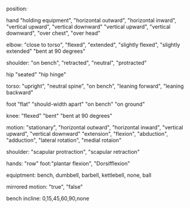 

position:

hand
"holding equipment",
"horizontal outward",
"horizontal inward",
"vertical upward",
"vertical downward"
"vertical upward",
"vertical downward",
"over chest",
"over head"

elbow:
"close to torso",
"flexed",
"extended",
"slightly flexed",
"slightly extended"
"bent at 90 degrees"

shoulder:
"on bench",
"retracted",
"neutral",
"protracted"

hip
"seated"
"hip hinge"

torso:
"upright",
"neutral spine",
"on bench",
"leaning forward",
"leaning backward"

foot
"flat"
"should-width apart"
"on bench"
"on ground"

knee:
"flexed"
"bent"
"bent at 90 degrees"


motion:
"stationary",
"horizontal outward",
"horizontal inward",
"vertical upward",
"vertical downward"
"extension",
"flexion",
"abduction",
"adduction",
"lateral rotation",
"medial rotaion"

shoulder:
"scapular protraction",
"scapular retraction"

hands: "row"
foot:"plantar flexion", "Dorsifflexion"

equiptment:
bench, dumbbell, barbell, kettlebell, none, ball

mirrored motion:
"true",
"false"

bench incline:
0,15,45,60,90,none